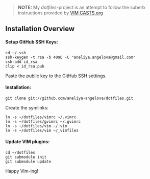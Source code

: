 > **NOTE:** My *dotfiles*-project is an attempt to follow the suberb instructions provided by [VIM CASTS.org][vimcasts]

## Installation Overview 


#### Setup GitHub SSH Keys:

    cd ~/.ssh
    ssh-keygen -t rsa -b 4096 -C "aneliya.angelova@gmail.com"
    ssh-add id_rsa
    clip < id_rsa.pub

Paste the public key to the GitHub SSH settings.

#### Installation:

    git clone git://github.com/aneliya-angelova/dotfiles.git

Create the symlinks:

    ln -s ~/dotfiles/vimrc ~/.vimrc
    ln -s ~/dotfiles/gvimrc ~/.gvimrc
    ln -s ~/dotfiles/vim ~/.vim
    ln -s ~/dotfiles/vim ~/_vimfiles

#### Update VIM plugins:

    cd ~/dotfiles
    git submodule init
    git submodule update

Happy Vim-ing!

[vimcasts]:http://vimcasts.org/

